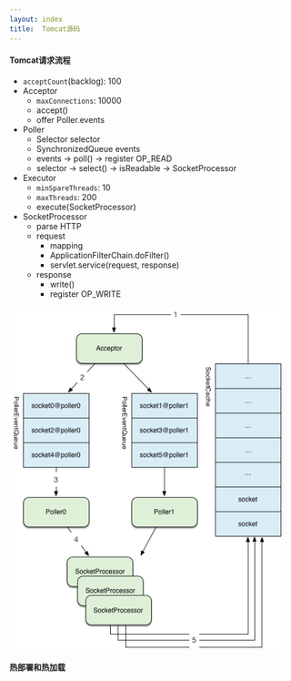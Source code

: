 ```yaml
---
layout: index
title:  Tomcat源码
---
```


#### Tomcat请求流程

* `acceptCount`(backlog): 100
* Acceptor
    * `maxConnections`: 10000
    * accept()
    * offer Poller.events
* Poller
    * Selector selector
    * SynchronizedQueue<PollerEvent> events
    * events -> poll() -> register OP_READ
    * selector -> select() -> isReadable -> SocketProcessor
* Executor
    * `minSpareThreads`: 10
    * `maxThreads`: 200
    * execute(SocketProcessor)
* SocketProcessor
    * parse HTTP
    * request
        * mapping
        * ApplicationFilterChain.doFilter()
        * servlet.service(request, response)
    * response
        * write()
        * register OP_WRITE

<img src="/images/tomcat/tomcat-request-process.png" style="width: 480px; border-width: 1px;" title="Tomcat Request Process" />

#### 热部署和热加载
